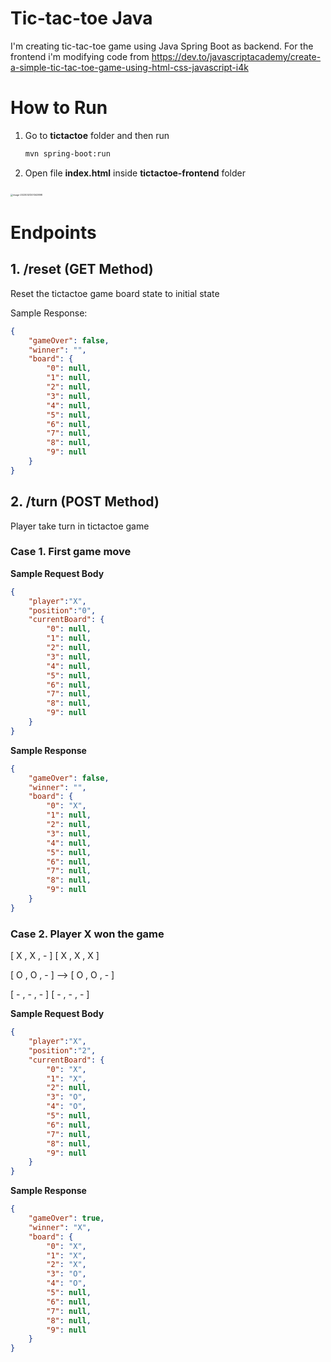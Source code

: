 # Tic-tac-toe Java

I'm creating tic-tac-toe game using Java Spring Boot as backend. For the frontend i'm modifying code from https://dev.to/javascriptacademy/create-a-simple-tic-tac-toe-game-using-html-css-javascript-i4k

# How to Run

1. Go to **tictactoe** folder and then run
   ```bash
   mvn spring-boot:run
   ```

2. Open file **index.html** inside **tictactoe-frontend** folder

​		<img src="/Users/farizaotearoa/Library/Application Support/typora-user-images/image-20230321201343898.png" alt="image-20230321201343898" style="zoom: 25%;" />



# Endpoints

## 1. /reset (GET Method)

Reset the tictactoe game board state to initial state

Sample Response: 

```json
{
    "gameOver": false,
    "winner": "",
    "board": {
        "0": null,
        "1": null,
        "2": null,
        "3": null,
        "4": null,
        "5": null,
        "6": null,
        "7": null,
        "8": null,
        "9": null
    }
}
```

## 2. /turn (POST Method)

Player take turn in tictactoe game

### Case 1. First game move

**Sample Request Body**

```json
{
    "player":"X",
    "position":"0",
    "currentBoard": {
        "0": null,
        "1": null,
        "2": null,
        "3": null,
        "4": null,
        "5": null,
        "6": null,
        "7": null,
        "8": null,
        "9": null
    }
}
```

**Sample Response**

```json
{
    "gameOver": false,
    "winner": "",
    "board": {
        "0": "X",
        "1": null,
        "2": null,
        "3": null,
        "4": null,
        "5": null,
        "6": null,
        "7": null,
        "8": null,
        "9": null
    }
}
```



### Case 2. Player X won the game

[ X , X , - ]				[ X , X , X ]	

[ O , O , - ]	-->	  [ O , O , - ]

[ - , - , - ]				  [ - , - , - ]

**Sample Request Body**

```json
{
    "player":"X",
    "position":"2",
    "currentBoard": {
        "0": "X",
        "1": "X",
        "2": null,
        "3": "O",
        "4": "O",
        "5": null,
        "6": null,
        "7": null,
        "8": null,
        "9": null
    }
}
```

**Sample Response**

```json
{
    "gameOver": true,
    "winner": "X",
    "board": {
        "0": "X",
        "1": "X",
        "2": "X",
        "3": "O",
        "4": "O",
        "5": null,
        "6": null,
        "7": null,
        "8": null,
        "9": null
    }
}
```

